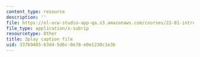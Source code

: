 ```yaml
---
content_type: resource
description: ''
file: https://ol-ocw-studio-app-qa.s3.amazonaws.com/courses/22-01-introduction-to-nuclear-engineering-and-ionizing-radiation-fall-2016/33769485b3d45d6c0e78e0e1230c1e3b_UDAuMq-0mEo.srt
file_type: application/x-subrip
resourcetype: Other
title: 3play caption file
uid: 33769485-b3d4-5d6c-0e78-e0e1230c1e3b
---
```

